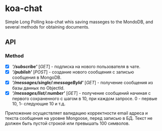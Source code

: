 # koa-chat
Simple Long Polling koa-chat whis saving masseges to the MondoDB, and several methods for obtaining documents.

## API

### Method

- [x] __*'/subscribe'*__ [*GET*] - подписка на нового пользователя в чате.
- [x] __*'/publish'*__ [*POST*] - создание нового сообщения с записью сообщения в MongoDB.
- [x] __*'/messages/single/:messageById'*__ [*GET*] - получение сообщения из базы данных по ObjectId.
- [x] __*'/messages/list/:number'*__ [*GET*] - получение сообщений начиная с первого сохраненного с шагом в 10, при каждом запросе. 0 - первые 10, 1- следующие 10 и т.д.

Приложение осуществляет валидацию корректности email адреса и текста сообщения на уровне Mongoose, перед записью в БД. Текст не должен быть пустой строкой или превышать 100 символов.



